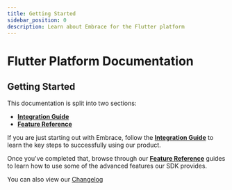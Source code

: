 ```yaml
---
title: Getting Started
sidebar_position: 0
description: Learn about Embrace for the Flutter platform
---
```


# Flutter Platform Documentation

## Getting Started

This documentation is split into two sections:

- [**Integration Guide**](/flutter/integration/)
- [**Feature Reference**](/flutter/features/)

If you are just starting out with Embrace, follow the [**Integration Guide**](/flutter/integration/) to learn
the key steps to successfully using our product.

Once you've completed that, browse through our [**Feature Reference**](/flutter/features/) guides to learn how
to use some of the advanced features our SDK provides.

You can also view our [Changelog](/flutter/changelog/)
